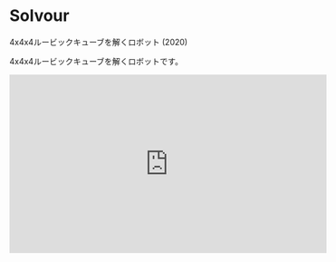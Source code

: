 # Solvour

4x4x4ルービックキューブを解くロボット (2020)



4x4x4ルービックキューブを解くロボットです。

<div style="text-align: center">
<iframe width="560" height="315" src="https://www.youtube.com/embed/a2EKRblF6is" title="YouTube video player" frameborder="0" allow="accelerometer; autoplay; clipboard-write; encrypted-media; gyroscope; picture-in-picture" allowfullscreen></iframe>
</div>
